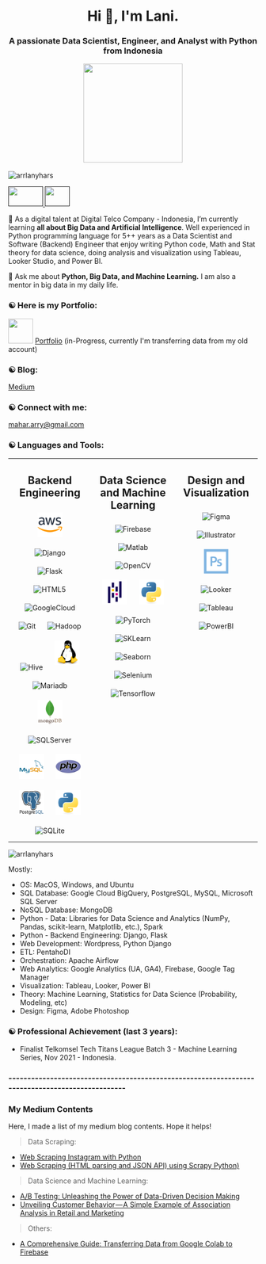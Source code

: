 <h1 align="center">Hi 👋, I'm Lani.</h1>
<h3 align="center">A passionate Data Scientist, Engineer, and Analyst with Python from Indonesia</h3>

<p align="center"> <img src="https://media.tenor.com/Ee2YBub-LQ8AAAAi/xiaoxiongmao.gif" width="200" height="200"/> </p>

<p align="left"> <img src="https://komarev.com/ghpvc/?username=arrlanyhars&label=Profile%20views&color=0e75b6&style=flat" alt="arrlanyhars" /> </p>  <a href="" target="_blank" rel="noreferrer"> <img src="https://raw.githubusercontent.com/innng/innng/master/assets/kyubey.gif" alt="" width="70" height="40"/> </a> <a href="" target="_blank" rel="noreferrer"> <img src="https://camo.githubusercontent.com/be37cdc8f930300096c506ad4574eaae977c48fbb2705cfcb92f4eeab8282c7a/68747470733a2f2f6d656469612e67697068792e636f6d2f6d656469612f56674344417a634b767352364f4d307557672f67697068792e676966" alt="" width="50" height="40"/> </a>

🌱 As a digital talent at Digital Telco Company - Indonesia, I’m currently learning **all about Big Data and Artificial Intelligence**. Well experienced in Python programming language for 5++ years as a Data Scientist and Software (Backend) Engineer that enjoy writing Python code, Math and Stat theory for data science, doing analysis and visualization using Tableau, Looker Studio, and Power BI.

💬 Ask me about **Python, Big Data, and Machine Learning.** I am also a mentor in big data in my daily life.

<h3 align="left">☯️ Here is my Portfolio: </h3>

  <img src="https://carechemistry.com/images/giphy.gif" width="50" height="50"/> [Portfolio](https://github.com/arrlanyhars/portfolio)   (in-Progress, currently I'm transferring data from my old account)

<h3 align="left">☯️ Blog: </h3>

  [Medium](https://arrlany.medium.com)
 
<h3 align="left">☯️ Connect with me: </h3>

  mahar.arry@gmail.com

<h3 align="left">☯️ Languages and Tools:</h3>
<table><tr><td valign="top" width="33%">

<h2 align="center">Backend Engineering </h2>
<div align="center">  
<img style="margin: 10px" src="https://raw.githubusercontent.com/devicons/devicon/master/icons/amazonwebservices/amazonwebservices-original-wordmark.svg" alt="AWS" height="50" />  
<img style="margin: 10px" src="https://cdn.worldvectorlogo.com/logos/django.svg" alt="Django" height="50" />  
<img style="margin: 10px" src="https://www.vectorlogo.zone/logos/pocoo_flask/pocoo_flask-icon.svg" alt="Flask" height="50" />  
<img style="margin: 10px" src="https://profilinator.rishav.dev/skills-assets/html5-original-wordmark.svg" alt="HTML5" height="50" />  
<img style="margin: 10px" src="https://www.vectorlogo.zone/logos/google_cloud/google_cloud-icon.svg" alt="GoogleCloud" height="50" />  
<img style="margin: 10px" src="https://www.vectorlogo.zone/logos/git-scm/git-scm-icon.svg" alt="Git" height="50" />  
<img style="margin: 10px" src="https://www.vectorlogo.zone/logos/apache_hadoop/apache_hadoop-icon.svg" alt="Hadoop" height="50" />  
<img style="margin: 10px" src="https://www.vectorlogo.zone/logos/apache_hive/apache_hive-icon.svg" alt="Hive" height="50" />  
<img style="margin: 10px" src="https://raw.githubusercontent.com/devicons/devicon/master/icons/linux/linux-original.svg" alt="Linux" height="50" />  
<img style="margin: 10px" src="https://www.vectorlogo.zone/logos/mariadb/mariadb-icon.svg" alt="Mariadb" height="50" />  
<img style="margin: 10px" src="https://raw.githubusercontent.com/devicons/devicon/master/icons/mongodb/mongodb-original-wordmark.svg" alt="MongoDB" height="50" />  
<img style="margin: 10px" src="https://www.svgrepo.com/show/303229/microsoft-sql-server-logo.svg" alt="SQLServer" height="50" />  
<img style="margin: 10px" src="https://raw.githubusercontent.com/devicons/devicon/master/icons/mysql/mysql-original-wordmark.svg" alt="MySQL" height="50" />  
<img style="margin: 10px" src="https://raw.githubusercontent.com/devicons/devicon/master/icons/php/php-original.svg" alt="PHP" height="50" />  
<img style="margin: 10px" src="https://raw.githubusercontent.com/devicons/devicon/master/icons/postgresql/postgresql-original-wordmark.svg" alt="PostgreSQL" height="50" />  
<img style="margin: 10px" src="https://raw.githubusercontent.com/devicons/devicon/master/icons/python/python-original.svg" alt="Python" height="50" />  
<img style="margin: 10px" src="https://www.vectorlogo.zone/logos/sqlite/sqlite-icon.svg" alt="SQLite" height="50" />  
</div></td><td valign="top" width="33%">

<h2 align="center">Data Science and Machine Learning </h2>
<div align="center">  
<img style="margin: 10px" src="https://www.vectorlogo.zone/logos/firebase/firebase-icon.svg" alt="Firebase" height="50" />  
<img style="margin: 10px" src="https://upload.wikimedia.org/wikipedia/commons/2/21/Matlab_Logo.png" alt="Matlab" height="50" />  
<img style="margin: 10px" src="https://www.vectorlogo.zone/logos/opencv/opencv-icon.svg" alt="OpenCV" height="50" />  
<img style="margin: 10px" src="https://raw.githubusercontent.com/devicons/devicon/2ae2a900d2f041da66e950e4d48052658d850630/icons/pandas/pandas-original.svg" alt="Pandas" height="50" />  
<img style="margin: 10px" src="https://raw.githubusercontent.com/devicons/devicon/master/icons/python/python-original.svg" alt="Python" height="50" />  
<img style="margin: 10px" src="https://www.vectorlogo.zone/logos/pytorch/pytorch-icon.svg" alt="PyTorch" height="50" />  
<img style="margin: 10px" src="https://upload.wikimedia.org/wikipedia/commons/0/05/Scikit_learn_logo_small.svg" alt="SKLearn" height="50" />  
<img style="margin: 10px" src="https://seaborn.pydata.org/_images/logo-mark-lightbg.svg" alt="Seaborn" height="50" />  
<img style="margin: 10px" src="https://raw.githubusercontent.com/detain/svg-logos/780f25886640cef088af994181646db2f6b1a3f8/svg/selenium-logo.svg" alt="Selenium" height="50" />  
<img style="margin: 10px" src="https://www.vectorlogo.zone/logos/tensorflow/tensorflow-icon.svg" alt="Tensorflow" height="50" />   
</div></td><td valign="top" width="33%">


<h2 align="center">Design and Visualization </h2>
<div align="center">
<img style="margin: 10px" src="https://www.vectorlogo.zone/logos/figma/figma-icon.svg" alt="Figma" height="50" />  
<img style="margin: 10px" src="https://www.vectorlogo.zone/logos/adobe_illustrator/adobe_illustrator-icon.svg" alt="Illustrator" height="50" />  
<img style="margin: 10px" src="https://raw.githubusercontent.com/devicons/devicon/master/icons/photoshop/photoshop-line.svg" alt="Photoshop" height="50" />   
<img style="margin: 10px" src="https://media.licdn.com/dms/image/D5612AQG_qZMMQLO7-Q/article-cover_image-shrink_600_2000/0/1676926985196?e=2147483647&v=beta&t=5ZFbE26yiX5gJK9fQ6YvvoiNDjBjTei5MLNXtC0A6VE" alt="Looker" height="50" />  
<img style="margin: 10px" src="https://logos-world.net/wp-content/uploads/2021/10/Tableau-Emblem.png" alt="Tableau" height="50" />  
<img style="margin: 10px" src="https://encrypted-tbn0.gstatic.com/images?q=tbn:ANd9GcSZ6IenOcxy6bKsRQs64dC_u3rWj5HlHq-vyLgaNrXleslUx_6cp3dgfdt5bilCWh7X6fM&usqp=CAU" alt="PowerBI" height="50" /> 
</div></td></table>

<p><img align="center" src="https://github-readme-stats.vercel.app/api/top-langs?username=arrlanyhars&show_icons=true&locale=en&layout=compact" alt="arrlanyhars" /></p>

Mostly:
 - OS: MacOS, Windows, and Ubuntu
 - SQL Database: Google Cloud BigQuery, PostgreSQL, MySQL, Microsoft SQL Server
 - NoSQL Database: MongoDB
 - Python - Data: Libraries for Data Science and Analytics (NumPy, Pandas, scikit-learn, Matplotlib, etc.), Spark
 - Python - Backend Engineering: Django, Flask
 - Web Development: Wordpress, Python Django
 - ETL: PentahoDI
 - Orchestration: Apache Airflow
 - Web Analytics: Google Analytics (UA, GA4), Firebase, Google Tag Manager
 - Visualization: Tableau, Looker, Power BI
 - Theory: Machine Learning, Statistics for Data Science (Probability, Modeling, etc)
 - Design: Figma, Adobe Photoshop

<h3 align="left">☯️ Professional Achievement (last 3 years): </h3>

  - Finalist Telkomsel Tech Titans League Batch 3 - Machine Learning Series, Nov 2021 - Indonesia.

<h3 align="left">------------------------------------------------------------------------------------------------</h3>
<h3 align="left">My Medium Contents</h3>
Here, I made a list of my medium blog contents. Hope it helps!

> Data Scraping:
 - [Web Scraping Instagram with Python](https://medium.com/analytics-vidhya/web-scraping-instagram-with-selenium-python-b8e77af32ad4) 
 - [Web Scraping (HTML parsing and JSON API) using Scrapy Python)](https://medium.com/analytics-vidhya/web-scraping-instagram-with-selenium-python-b8e77af32ad4)

> Data Science and Machine Learning:
 - [A/B Testing: Unleashing the Power of Data-Driven Decision Making](https://arrlany.medium.com/a-b-testing-unleashing-the-power-of-data-driven-decision-making-2a299422e702)
 - [Unveiling Customer Behavior — A Simple Example of Association Analysis in Retail and Marketing](https://arrlany.medium.com/a-simple-example-of-association-analysis-in-retail-and-marketing-9de5b9f9675b)


> Others:
 - [A Comprehensive Guide: Transferring Data from Google Colab to Firebase](https://arrlany.medium.com/a-comprehensive-guide-transferring-data-from-google-colab-to-firebase-1df8669c19fe)
